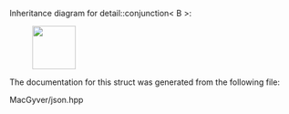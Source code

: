 <div id="structdetail_1_1conjunction_3_01_b_01_4">

</div>

<span id="structdetail_1_1conjunction_3_01_b_01_4"
label="structdetail_1_1conjunction_3_01_b_01_4"></span> Inheritance
diagram for detail::conjunction$<$ B $>$:

<figure>
<div class="center">
<img src="structdetail_1_1conjunction_3_01_b_01_4" style="height:2cm" />
</div>
</figure>

The documentation for this struct was generated from the following file:

<div class="DoxyCompactItemize">

MacGyver/json.hpp

</div>

